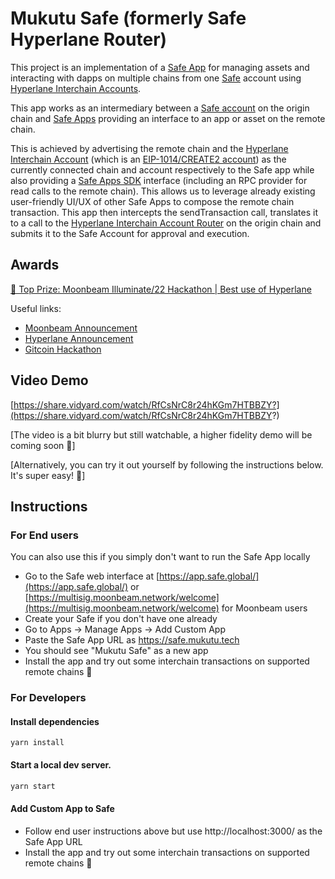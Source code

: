 # Mukutu Safe (formerly Safe Hyperlane Router)

This project is an implementation of a [Safe App](https://help.gnosis-safe.io/en/articles/4022022-what-are-safe-apps) for managing assets and interacting with dapps on multiple chains from one [Safe](https://app.safe.global/) account using [Hyperlane Interchain Accounts](https://docs.hyperlane.xyz/docs/developers/send).

This app works as an intermediary between a [Safe account](https://app.safe.global/) on the origin chain and [Safe Apps](https://help.gnosis-safe.io/en/articles/4022022-what-are-safe-apps) providing an interface to an app or asset on the remote chain.

This is achieved by advertising the remote chain and the [Hyperlane Interchain Account](https://docs.hyperlane.xyz/docs/developers/send) (which is an [EIP-1014/CREATE2 account](https://eips.ethereum.org/EIPS/eip-1014)) as the currently connected chain and account respectively to the Safe app while also providing a [Safe Apps SDK](https://github.com/safe-global/safe-apps-sdk) interface (including an RPC provider for read calls to the remote chain).
This allows us to leverage already existing user-friendly UI/UX of other Safe Apps to compose the remote chain transaction.
This app then intercepts the sendTransaction call, translates it to a call to the [Hyperlane Interchain Account Router](https://docs.hyperlane.xyz/docs/developers/send) on the origin chain and submits it to the Safe Account for approval and execution.


## Awards
[🥇 Top Prize: Moonbeam Illuminate/22 Hackathon | Best use of Hyperlane](https://twitter.com/MoonbeamNetwork/status/1610738659656962048)

Useful links:
 - [Moonbeam Announcement](https://twitter.com/MoonbeamNetwork/status/1610738659656962048)
 - [Hyperlane Announcement](https://twitter.com/Hyperlane_xyz/status/1610751624300871681)
 - [Gitcoin Hackathon](https://gitcoin.co/hackathon/illuminate/onboard)


## Video Demo
[https://share.vidyard.com/watch/RfCsNrC8r24hKGm7HTBBZY?](https://share.vidyard.com/watch/RfCsNrC8r24hKGm7HTBBZY?)

[The video is a bit blurry but still watchable, a higher fidelity demo will be coming soon 🙂]

[Alternatively, you can try it out yourself by following the instructions below. It's super easy! 💪]

## Instructions

### For End users

You can also use this if you simply don't want to run the Safe App locally

- Go to the Safe web interface at [https://app.safe.global/](https://app.safe.global/) or [https://multisig.moonbeam.network/welcome](https://multisig.moonbeam.network/welcome) for Moonbeam users
- Create your Safe if you don't have one already
- Go to Apps -> Manage Apps -> Add Custom App
- Paste the Safe App URL as https://safe.mukutu.tech
- You should see "Mukutu Safe" as a new app
- Install the app and try out some interchain transactions on supported remote chains 🎉


### For Developers

#### Install dependencies

```shell
yarn install
```

#### Start a local dev server.

```sh
yarn start
```

#### Add Custom App to Safe

- Follow end user instructions above but use http://localhost:3000/ as the Safe App URL
- Install the app and try out some interchain transactions on supported remote chains 🚀
